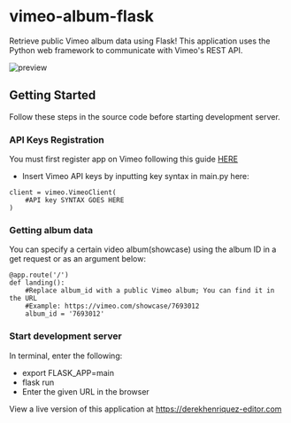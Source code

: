 # vimeo-album-flask
Retrieve public Vimeo album data using Flask! This application uses the Python web framework to communicate with Vimeo's REST API.

![preview](https://i.imgur.com/y5ieqAZ.png)

## Getting Started
Follow these steps in the source code before starting development server.

### API Keys Registration
You must first register app on Vimeo following this guide [HERE](https://developer.vimeo.com/api/guides/start)
* Insert Vimeo API keys by inputting key syntax in main.py here:

```
client = vimeo.VimeoClient(
	#API key SYNTAX GOES HERE
)
```

### Getting album data
You can specify a certain video album(showcase) using the album ID in a get request or as an argument below:

```
@app.route('/')
def landing():
	#Replace album_id with a public Vimeo album; You can find it in the URL 
	#Example: https://vimeo.com/showcase/7693012
	album_id = '7693012'
```

### Start development server
In terminal, enter the following:
* export FLASK_APP=main
* flask run
* Enter the given URL in the browser

View a live version of this application at https://derekhenriquez-editor.com
